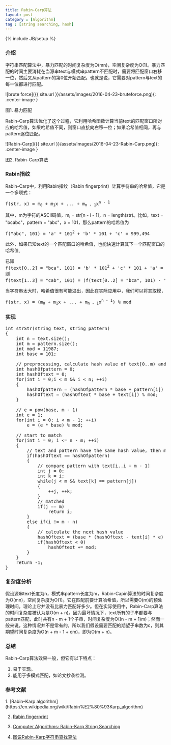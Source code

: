 ```yaml
---
title: Rabin-Carp算法
layout: post
category : [Algorithm]
tag : [string searching, hash]
---
```

{% include JB/setup %}

<h3>介绍</h3>
字符串匹配算法中，暴力匹配的时间复杂度为O(mn)，空间复杂度为O(1)。暴力匹配的时间主要消耗在当源串text与模式串pattern不匹配时，需要将匹配窗口右移一位，然后又从pattern的第0位开始匹配。<span class = "highlight-span">也就是说，它需要对pattern与text的每一位都进行匹配。</span>

![brute force]({{ site.url }}/assets/images/2016-04-23-bruteforce.png){: .center-image }

<span class = "figure-caption">图1. 暴力匹配</span>


Rabin-Carp算法优化了这个过程，它利用哈希函数计算当前text的匹配窗口所对应的哈希值，如果哈希值不同，则窗口直接向右移一位；如果哈希值相同，再与pattern逐位匹配。

![Rabin-Carp]({{ site.url }}/assets/images/2016-04-23-Rabin-Carp.png){: .center-image }

<span class = "figure-caption">图2. Rabin-Carp算法</span>

<h3>Rabin指纹</h3>
Rabin-Carp中，利用Rabin指纹（Rabin fingerprint）计算字符串的哈希值，它是一个多项式：

<pre class="prettyprint lang-cpp">
f(str, x) = m<sub>0</sub> + m<sub>1</sub>x + ... + m<sub>n - 1</sub>x<sup>n - 1</sup>
</pre>

其中，m为字符的ASCII码值，m<sub>i</sub> = str[n - i - 1]，n = length(str)。比如，text = "bcabc"，pattern = "abc"，x = 101，那么pattern的哈希值为

<pre class="prettyprint lang-cpp">
f("abc", 101) = 'a' * 101<sup>2</sup> + 'b' * 101 + 'c' = 999,494  
</pre>

此外，如果已知text的一个匹配窗口的哈希值，也能快速计算其下一个匹配窗口的哈希值,

<pre class="prettyprint lang-cpp">
已知
f(text[0..2] = "bca", 101) = 'b' * 101<sup>2</sup> + 'c' * 101 + 'a' = 1,009,794
则
f(text[1..3] = "cab", 101) = (f(text[0..2] = "bca", 101) - 'b' * 101<sup>2</sup>) * 101 + 'b' = 1,019,794
</pre>

当字符串太大时，哈希值很有可能溢出，因此在实际应用中，我们可以将其取模，

<pre class="prettyprint lang-cpp">
f(str, x) = (m<sub>0</sub> + m<sub>1</sub>x + ... + m<sub>n - 1</sub>x<sup>n - 1</sup>) % mod
</pre>

<h3>实现</h3>

<pre class="prettyprint lang-cpp">
int strStr(string text, string pattern) 
{
    int n = text.size();
    int m = pattern.size();
    int mod = 11987;
    int base = 101;
    
    // preprocessing, calculate hash value of text[0..m) and pattern
    int hashOfpattern = 0;
    int hashOftext = 0;
    for(int i = 0;i < m && i < n; ++i)
    {
        hashOfpattern = (hashOfpattern * base + pattern[i]) % mod;
        hashOftext = (hashOftext * base + text[i]) % mod;
    }
    
    // e = pow(base, m - 1)
    int e = 1;
    for(int i = 0; i < m - 1; ++i)
        e = (e * base) % mod;
    
    // start to match    
    for(int i = 0; i <= n - m; ++i)
    {
        // text and pattern have the same hash value, then make a comparision one by one
        if(hashOftext == hashOfpattern)
        {
            // compare pattern with text[i..i + m - 1]
            int j = 0;
            int k = i;
            while(j < m && text[k] == pattern[j])
            {
                ++j, ++k;
            }
            // matched
            if(j == m)
                return i;
        }
        else if(i != m - n)
        {
            // calculate the next hash value
            hashOftext = (base * (hashOftext - text[i] * e) + text[i + m]) % mod;
            if(hashOftext < 0)
                hashOftext += mod;
        }
    }
    return -1;
}
</pre>


<h3>复杂度分析</h3>
假设源串text长度为n，模式串pattern长度为m，Rabin-Capin算法的时间复杂度为O(mn)，空间复杂度为O(1)。它在匹配前要计算哈希值，所以需要O(m)的预处理时间。理论上它并没有比暴力匹配好多少。但在实际使用中，Rabin-Carp算法的时间复杂度被认为是O(m + n)。因为最坏情况下，text所有的子串都要与pattern匹配，此时共有n - m + 1个子串，时间复杂度为O((n - m + 1)m)；然而一般来说，这种情况并不是常有的，所以我们假设需要匹配的期望子串数为c，则其期望时间复杂度为O(n + m - 1 + cm)，即为O(m + n)。

<h3>总结</h3>
Rabin-Carp算法效果一般，但它有以下特点：

1. 易于实现。
2. 能用于多模式匹配，如论文抄袭检测。


<h3>参考文献</h3>
1. [Rabin–Karp algorithm](https://en.wikipedia.org/wiki/Rabin%E2%80%93Karp_algorithm)

2. [Rabin fingerprint](https://en.wikipedia.org/wiki/Rabin_fingerprint)

3. [Computer Algorithms: Rabin-Karp String Searching](http://www.stoimen.com/blog/2012/04/02/computer-algorithms-rabin-karp-string-searching/)

4. [图说Rabin-Karp字符串查找算法](http://www.ituring.com.cn/article/1759)

